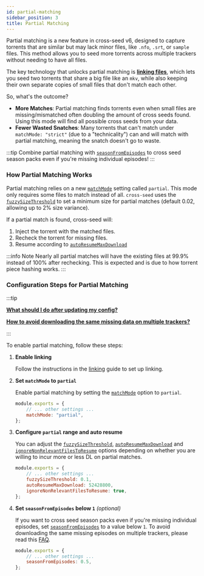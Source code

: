 ```yaml
---
id: partial-matching
sidebar_position: 3
title: Partial Matching
---
```


Partial matching is a new feature in cross-seed v6, designed to capture torrents
that are similar but may lack minor files, like `.nfo`, `.srt`, or `sample`
files. This method allows you to seed more torrents across multiple trackers
without needing to have all files.

The key technology that unlocks partial matching is
[**linking files**](linking.md), which lets you seed two torrents that share a
big file like an `mkv`, while also keeping their own separate copies of small
files that don't match each other.

So, what's the outcome?

-   **More Matches**: Partial matching finds torrents even when small files are
    missing/mismatched often doubling the amount of cross seeds found. Using this
    mode will find all possible cross seeds from your data.
-   **Fewer Wasted Snatches**: Many torrents that can't match under
    `matchMode: "strict"` (due to a "technicality") can and will match with
    partial matching, meaning the snatch doesn't go to waste.

:::tip
Combine partial matching with [`seasonFromEpisodes`](../basics/options.md#seasonfromepisodes)
to cross seed season packs even if you're missing individual episodes!
:::

### How Partial Matching Works

Partial matching relies on a new [`matchMode`](../basics/options.md#matchmode)
setting called `partial`. This mode only requires some files to match instead of all.
`cross-seed` uses the [`fuzzySizeThreshold`](../basics/options.md#fuzzysizethreshold) to set a minimum
size for partial matches (default 0.02, allowing up to 2% size variance).

If a partial match is found, cross-seed will:

1. Inject the torrent with the matched files.
2. Recheck the torrent for missing files.
3. Resume according to [`autoResumeMaxDownload`](../basics/options.md#autoresumemaxdownload)

:::info Note
Nearly all partial matches will have the existing files at 99.9% instead of 100% after rechecking.
This is expected and is due to how torrent piece hashing works.
:::

### Configuration Steps for Partial Matching

:::tip

[**What should I do after updating my config?**](../basics/faq-troubleshooting.md#what-should-i-do-after-updating-my-config)

[**How to avoid downloading the same missing data on multiple trackers?**](../basics/faq-troubleshooting.md#my-partial-matches-from-related-searches-are-missing-the-same-data-how-can-i-only-download-it-once)

:::

To enable partial matching, follow these steps:

1. **Enable linking**

    Follow the instructions in the [linking](linking.md) guide to set up
    linking.

2. **Set `matchMode` to `partial`**

    Enable partial matching by setting the
    [`matchMode`](../basics/options.md#matchmode) option to `partial`.

    ```js
    module.exports = {
        // ... other settings ...
        matchMode: "partial",
    };
    ```

3. **Configure `partial` range and auto resume**

    You can adjust the
    [`fuzzySizeThreshold`](../basics/options.md#fuzzysizethreshold),
    [`autoResumeMaxDownload`](../basics/options.md#autoresumemaxdownload) and
    [`ignoreNonRelevantFilesToResume`](../basics/options.md#ignorenonrelevantfilestoresume)
    options depending on whether you are willing to incur more or less
    DL on partial matches.

    ```js
    module.exports = {
        // ... other settings ...
        fuzzySizeThreshold: 0.1,
        autoResumeMaxDownload: 52428800,
        ignoreNonRelevantFilesToResume: true,
    };
    ```

4. **Set `seasonFromEpisodes` below `1`** _(optional)_

    If you want to cross seed season packs even if you're missing individual
    episodes, set
    [`seasonFromEpisodes`](../basics/options.md#seasonfromepisodes) to a value
    below `1`. To avoid downloading the same missing episodes on multiple
    trackers, please read this
    [FAQ](../basics/faq-troubleshooting.md#my-partial-matches-from-related-searches-are-missing-the-same-data-how-can-i-only-download-it-once).

    ```js
    module.exports = {
        // ... other settings ...
        seasonFromEpisodes: 0.5,
    };
    ```
